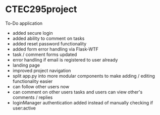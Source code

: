 ﻿# CTEC295project
To-Do application
 + added secure login
 + added ability to comment on tasks
 + added reset password functionality
 + added form error handling via Flask-WTF
 + task / comment forms updated
 + error handling if email is registered to user already
 + landing page
 + improved project navigation
 + split app.py into more modular components to make adding / editing functionality easier
 + can follow other users now
 + can comment on other users tasks and users can view other's comments / replies
 + loginManager authentication added instead of manually checking if user:active
